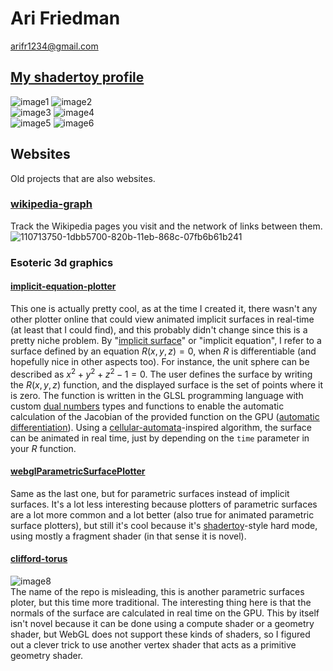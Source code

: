 # Ari Friedman
arifr1234@gmail.com

## [My shadertoy profile](https://www.shadertoy.com/user/arifr123)

![image1](https://github.com/user-attachments/assets/c90cf09d-122d-4858-ae17-491d5ddf9c2b) ![image2](https://github.com/user-attachments/assets/e93314de-6f8c-431d-89f1-9619504a8074)  
![image3](https://github.com/user-attachments/assets/7725844f-c151-41c7-bf28-4e4bd6003dc8) ![image4](https://github.com/user-attachments/assets/359ca90b-2756-4db0-8644-8489ac464a7b)  
![image5](https://github.com/user-attachments/assets/d34eaeb7-3442-4741-83d7-a37f6c1b94f8) ![image6](https://github.com/user-attachments/assets/8c746091-65fc-4f71-b935-2ddfaa050719)  

## Websites
Old projects that are also websites.

### [wikipedia-graph](https://arifr1234.github.io/wikipedia-graph/)
Track the Wikipedia pages you visit and the network of links between them.
![110713750-1dbb5700-820b-11eb-868c-07fb6b61b241](https://github.com/user-attachments/assets/a92153af-45f5-4063-a0cf-46f62346a777)

### Esoteric 3d graphics
#### [implicit-equation-plotter](https://arifr1234.github.io/implicit-equation-plotter/)
This one is actually pretty cool, as at the time I created it, there wasn't any other plotter online that could view animated implicit surfaces in real-time (at least that I could find), and this probably didn't change since this is a pretty niche problem.
By "[implicit surface](https://en.wikipedia.org/wiki/Implicit_surface)" or "implicit equation", I refer to a surface defined by an equation $R(x, y, z)=0$, when $R$ is differentiable (and hopefully nice in other aspects too).
For instance, the unit sphere can be described as $x^2 + y^2 + z^2 - 1 = 0$.
The user defines the surface by writing the $R(x, y, z)$ function, and the displayed surface is the set of points where it is zero.
The function is written in the GLSL programming language with custom [dual numbers](https://en.wikipedia.org/wiki/Dual_number) types and functions to enable the automatic calculation of the Jacobian of the provided function on the GPU ([automatic differentiation](https://en.wikipedia.org/wiki/Automatic_differentiation)).
Using a [cellular-automata](https://en.wikipedia.org/wiki/Cellular_automaton)-inspired algorithm, the surface can be animated in real time, just by depending on the `time` parameter in your $R$ function.

#### [webglParametricSurfacePlotter](https://arifr1234.github.io/webglParametricSurfacePlotter/)
Same as the last one, but for parametric surfaces instead of implicit surfaces.
It's a lot less interesting because plotters of parametric surfaces are a lot more common and a lot better (also true for animated parametric surface plotters), but still it's cool because it's [shadertoy](https://www.shadertoy.com/)-style hard mode, using mostly a fragment shader (in that sense it is novel).

#### [clifford-torus](https://arifr1234.github.io/clifford-torus)
![image8](https://github.com/user-attachments/assets/eebd7d48-e877-4996-b126-53041a001b85)  
The name of the repo is misleading, this is another parametric surfaces ploter, but this time more traditional. The interesting thing here is that the normals of the surface are calculated in real time on the GPU. This by itself isn't novel because it can be done using a compute shader or a geometry shader, but WebGL does not support these kinds of shaders, so I figured out a clever trick to use another vertex shader that acts as a primitive geometry shader.
